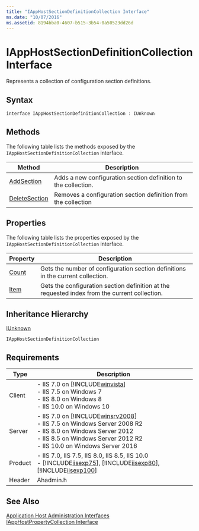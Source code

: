 ```yaml
---
title: "IAppHostSectionDefinitionCollection Interface"
ms.date: "10/07/2016"
ms.assetid: 8194bba0-4607-b515-3b54-0a50523dd26d
---
```

# IAppHostSectionDefinitionCollection Interface
Represents a collection of configuration section definitions.  
  
## Syntax  
  
```cpp  
interface IAppHostSectionDefinitionCollection : IUnknown  
```  
  
## Methods  
 The following table lists the methods exposed by the `IAppHostSectionDefinitionCollection` interface.  
  
|Method|Description|  
|------------|-----------------|  
|[AddSection](../../web-development-reference/native-code-api-reference/iapphostsectiondefinitioncollection-addsection-method.md)|Adds a new configuration section definition  to the collection.|  
|[DeleteSection](../../web-development-reference/native-code-api-reference/iapphostsectiondefinitioncollection-deletesection-method.md)|Removes a configuration section definition from the collection|  
  
## Properties  
 The following table lists the properties exposed by the `IAppHostSectionDefinitionCollection` interface.  
  
|Property|Description|  
|--------------|-----------------|  
|[Count](../../web-development-reference/native-code-api-reference/iapphostsectiondefinitioncollection-count-property.md)|Gets the number of configuration section definitions in the current collection.|  
|[Item](../../web-development-reference/native-code-api-reference/iapphostsectiondefinitioncollection-item-property.md)|Gets the configuration section definition at the requested index from the current collection.|  
  
## Inheritance Hierarchy  
 [IUnknown](/windows/win32/api/unknwn/nn-unknwn-iunknown)  
  
 `IAppHostSectionDefinitionCollection`  
  
## Requirements  
  
|Type|Description|  
|----------|-----------------|  
|Client|-   IIS 7.0 on [!INCLUDE[winvista](../../wmi-provider/includes/winvista-md.md)]<br />-   IIS 7.5 on Windows 7<br />-   IIS 8.0 on Windows 8<br />-   IIS 10.0 on Windows 10|  
|Server|-   IIS 7.0 on [!INCLUDE[winsrv2008](../../wmi-provider/includes/winsrv2008-md.md)]<br />-   IIS 7.5 on Windows Server 2008 R2<br />-   IIS 8.0 on Windows Server 2012<br />-   IIS 8.5 on Windows Server 2012 R2<br />-   IIS 10.0 on Windows Server 2016|  
|Product|-   IIS 7.0, IIS 7.5, IIS 8.0, IIS 8.5, IIS 10.0<br />-   [!INCLUDE[iisexp75](../../web-development-reference/native-code-api-reference/includes/iisexp75-md.md)], [!INCLUDE[iisexp80](../../web-development-reference/native-code-api-reference/includes/iisexp80-md.md)], [!INCLUDE[iisexp100](../../web-development-reference/native-code-api-reference/includes/iisexp100-md.md)]|  
|Header|Ahadmin.h|  
  
## See Also  
 [Application Host Administration Interfaces](../../web-development-reference/native-code-api-reference/application-host-administration-interfaces.md)   
 [IAppHostPropertyCollection Interface](../../web-development-reference/native-code-api-reference/iapphostpropertycollection-interface.md)
